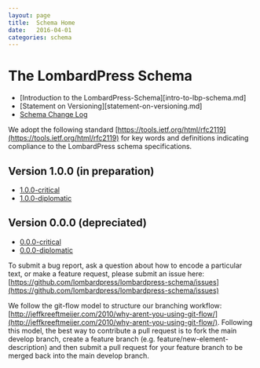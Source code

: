 ```yaml
---
layout: page
title:  Schema Home
date:   2016-04-01
categories: schema
---
```


# The LombardPress Schema

* [Introduction to the LombardPress-Schema][intro-to-lbp-schema.md]
* [Statement on Versioning][statement-on-versioning.md]
* [Schema Change Log](changelog.md)

We adopt the following standard [https://tools.ietf.org/html/rfc2119](https://tools.ietf.org/html/rfc2119) for key words and definitions indicating compliance to the LombardPress schema specifications.

## Version 1.0.0 (in preparation)

* [1.0.0-critical](1.0/critical/)
* [1.0.0-diplomatic](1.0/diplomatic/)

## Version 0.0.0 (depreciated)

* [0.0.0-critical](0.0/critical/)
* [0.0.0-diplomatic](0.0/diplomatic/)

To submit a bug report, ask a question about how to encode a particular text, or make a feature request, please submit an issue here: [https://github.com/lombardpress/lombardpress-schema/issues](https://github.com/lombardpress/lombardpress-schema/issues)

We follow the git-flow model to structure our branching workflow: [http://jeffkreeftmeijer.com/2010/why-arent-you-using-git-flow/](http://jeffkreeftmeijer.com/2010/why-arent-you-using-git-flow/). Following this model, the best way to contribute a pull request is to fork the main develop branch, create a feature branch (e.g. feature/new-element-description) and then submit a pull request for your feature branch to be merged back into the main develop branch.
